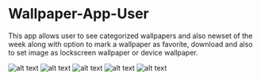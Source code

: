 # Wallpaper-App-User
This app allows user to see categorized wallpapers and also newset of the week along with option to mark a wallpaper
as favorite, download and also to set image as lockscreen wallpaper or device wallpaper.

![alt text](https://user-images.githubusercontent.com/24224281/62555789-04169880-b88d-11e9-9de0-bde3eff2675e.png)
![alt text](https://user-images.githubusercontent.com/24224281/62555791-04af2f00-b88d-11e9-8508-e43696d7c7f9.png)
![alt text](https://user-images.githubusercontent.com/24224281/62555792-04af2f00-b88d-11e9-9186-c946deb17430.png)
![alt text](https://user-images.githubusercontent.com/24224281/62555796-0547c580-b88d-11e9-8598-487ac103ba3a.png)
![alt text](https://user-images.githubusercontent.com/24224281/62555798-0547c580-b88d-11e9-9b83-eaad56b59e62.png)

